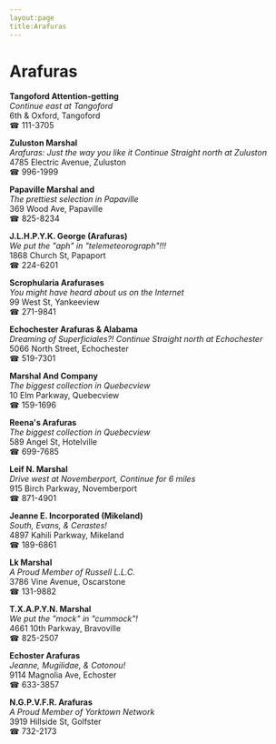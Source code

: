 ```yaml
---
layout:page
title:Arafuras
---
```

# Arafuras

**Tangoford Attention-getting**  
_Continue east at Tangoford_  
6th & Oxford, Tangoford  
☎ 111-3705



**Zuluston Marshal**  
_Arafuras: Just the way you like it 
Continue Straight north at Zuluston_  
4785 Electric Avenue, Zuluston  
☎ 996-1999



**Papaville Marshal and**  
_The prettiest selection in Papaville_  
369 Wood Ave, Papaville  
☎ 825-8234



**J.L.H.P.Y.K. George (Arafuras)**  
_We put the "aph" in "telemeteorograph"!!!_  
1868 Church St, Papaport  
☎ 224-6201



**Scrophularia Arafurases**  
_You might have heard about us on the Internet_  
99 West St, Yankeeview  
☎ 271-9841



**Echochester Arafuras & Alabama**  
_Dreaming of Superficiales?! 
Continue Straight north at Echochester_  
5066 North Street, Echochester  
☎ 519-7301



**Marshal And Company**  
_The biggest collection in Quebecview_  
10 Elm Parkway, Quebecview  
☎ 159-1696



**Reena's Arafuras**  
_The biggest collection in Quebecview_  
589 Angel St, Hotelville  
☎ 699-7685



**Leif N. Marshal**  
_Drive west at Novemberport, Continue for 6 miles_  
915 Birch Parkway, Novemberport  
☎ 871-4901



**Jeanne E. Incorporated (Mikeland)**  
_South, Evans, & Cerastes!_  
4897 Kahili Parkway, Mikeland  
☎ 189-6861



**Lk Marshal**  
_A Proud Member of Russell L.L.C._  
3786 Vine Avenue, Oscarstone  
☎ 131-9882



**T.X.A.P.Y.N. Marshal**  
_We put the "mock" in "cummock"!_  
4661 10th Parkway, Bravoville  
☎ 825-2507



**Echoster Arafuras**  
_Jeanne, Mugilidae, & Cotonou!_  
9114 Magnolia Ave, Echoster  
☎ 633-3857



**N.G.P.V.F.R. Arafuras**  
_A Proud Member of Yorktown Network_  
3919 Hillside St, Golfster  
☎ 732-2173



